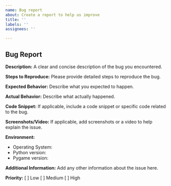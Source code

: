 ```yaml
---
name: Bug report
about: Create a report to help us improve
title: ''
labels: ''
assignees: ''

---
```


## Bug Report

**Description:**
A clear and concise description of the bug you encountered.

**Steps to Reproduce:**
Please provide detailed steps to reproduce the bug.

**Expected Behavior:**
Describe what you expected to happen.

**Actual Behavior:**
Describe what actually happened.

**Code Snippet:**
If applicable, include a code snippet or specific code related to the bug.

**Screenshots/Video:**
If applicable, add screenshots or a video to help explain the issue.

**Environment:**
- Operating System:
- Python version:
- Pygame version:

**Additional Information:**
Add any other information about the issue here.

**Priority:**
[ ] Low
[ ] Medium
[ ] High
